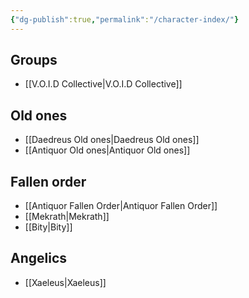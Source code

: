```yaml
---
{"dg-publish":true,"permalink":"/character-index/"}
---
```


## Groups
-  [[V.O.I.D Collective\|V.O.I.D Collective]]
  
  
## Old ones
- [[Daedreus Old ones\|Daedreus Old ones]]
- [[Antiquor Old ones\|Antiquor Old ones]]

  
## Fallen order  
- [[Antiquor Fallen Order\|Antiquor Fallen Order]]
- [[Mekrath\|Mekrath]]
- [[Bity\|Bity]]
  
## Angelics
- [[Xaeleus\|Xaeleus]] 
  

